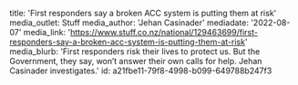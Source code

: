 title: 'First responders say a broken ACC system is putting them at risk'
media_outlet: Stuff
media_author: 'Jehan Casinader'
mediadate: '2022-08-07'
media_link: 'https://www.stuff.co.nz/national/129463699/first-responders-say-a-broken-acc-system-is-putting-them-at-risk'
media_blurb: 'First responders risk their lives to protect us. But the Government, they say, won’t answer their own calls for help. Jehan Casinader investigates.'
id: a21fbe11-79f8-4998-b099-649788b247f3
